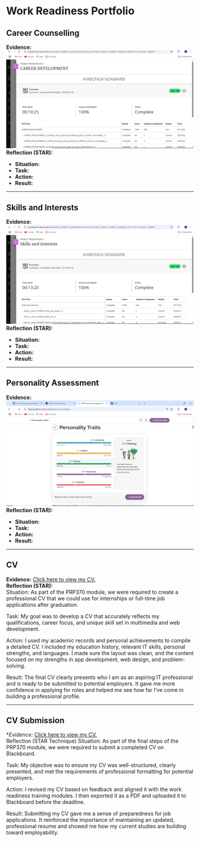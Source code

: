 #  Work Readiness Portfolio

##  Career Counselling
**Evidence:** ![Career Quiz Result](https://github.com/Khedai/work-readiness-portofolio/blob/main/Screenshot%20(85).png) 
**Reflection (STAR):**  
- **Situation:**  
- **Task:**  
- **Action:**  
- **Result:**  

---

##  Skills and Interests
**Evidence:** ![Career Quiz Result](https://github.com/Khedai/work-readiness-portofolio/blob/main/Screenshot%20(86).png) 
**Reflection (STAR):**  
- **Situation:**  
- **Task:**  
- **Action:**  
- **Result:**  

---

##  Personality Assessment
**Evidence:**  ![Personality Assessment Result](https://github.com/Khedai/work-readiness-portofolio/blob/main/Screenshot%20(87).png)
**Reflection (STAR):**  
- **Situation:**  
- **Task:**  
- **Action:**  
- **Result:**  

---

##  CV
**Evidence:** [Click here to view my CV.](https://github.com/Khedai/work-readiness-portofolio/blob/main/CV%20of%20Ayabonga.pdf)  
**Reflection (STAR):**  
Situation:
As part of the PRP370 module, we were required to create a professional CV that we could use for internships or full-time job applications after graduation.

Task:
My goal was to develop a CV that accurately reflects my qualifications, career focus, and unique skill set in multimedia and web development.

Action:
I used my academic records and personal achievements to compile a detailed CV. I included my education history, relevant IT skills, personal strengths, and languages. I made sure the layout was clean, and the content focused on my strengths in app development, web design, and problem-solving.

Result:
The final CV clearly presents who I am as an aspiring IT professional and is ready to be submitted to potential employers. It gave me more confidence in applying for roles and helped me see how far I’ve come in building a professional profile.

---

##  CV Submission
**Evidence:* [Click here to view my CV.](https://github.com/Khedai/work-readiness-portofolio/blob/main/Screenshot%20(88).png)  
Reflection (STAR Technique)
Situation:
As part of the final steps of the PRP370 module, we were required to submit a completed CV on Blackboard.

Task:
My objective was to ensure my CV was well-structured, clearly presented, and met the requirements of professional formatting for potential employers.

Action:
I revised my CV based on feedback and aligned it with the work readiness training modules. I then exported it as a PDF and uploaded it to Blackboard before the deadline.

Result:
Submitting my CV gave me a sense of preparedness for job applications. It reinforced the importance of maintaining an updated, professional resume and showed me how my current studies are building toward employability.
